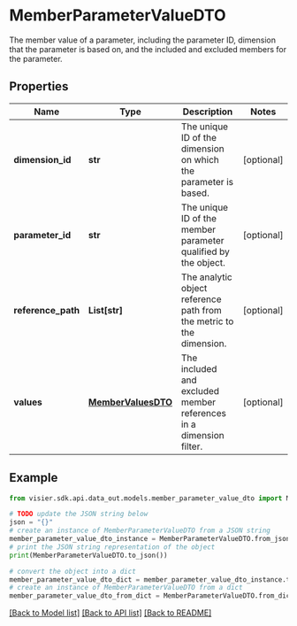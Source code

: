 # MemberParameterValueDTO

The member value of a parameter, including the parameter ID, dimension that the parameter is based on,  and the included and excluded members for the parameter.

## Properties

Name | Type | Description | Notes
------------ | ------------- | ------------- | -------------
**dimension_id** | **str** | The unique ID of the dimension on which the parameter is based. | [optional] 
**parameter_id** | **str** | The unique ID of the member parameter qualified by the object. | [optional] 
**reference_path** | **List[str]** | The analytic object reference path from the metric to the dimension. | [optional] 
**values** | [**MemberValuesDTO**](MemberValuesDTO.md) | The included and excluded member references in a dimension filter. | [optional] 

## Example

```python
from visier.sdk.api.data_out.models.member_parameter_value_dto import MemberParameterValueDTO

# TODO update the JSON string below
json = "{}"
# create an instance of MemberParameterValueDTO from a JSON string
member_parameter_value_dto_instance = MemberParameterValueDTO.from_json(json)
# print the JSON string representation of the object
print(MemberParameterValueDTO.to_json())

# convert the object into a dict
member_parameter_value_dto_dict = member_parameter_value_dto_instance.to_dict()
# create an instance of MemberParameterValueDTO from a dict
member_parameter_value_dto_from_dict = MemberParameterValueDTO.from_dict(member_parameter_value_dto_dict)
```
[[Back to Model list]](../README.md#documentation-for-models) [[Back to API list]](../README.md#documentation-for-api-endpoints) [[Back to README]](../README.md)


